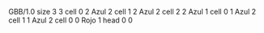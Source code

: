 <gs-board> GBB/1.0
size 3 3
cell 0 2 Azul 2 
cell 1 2 Azul 2 
cell 2 2 Azul 1 
cell 0 1 Azul 2 
cell 1 1 Azul 2 
cell 0 0 Rojo 1 
head 0 0
 </gs-board>